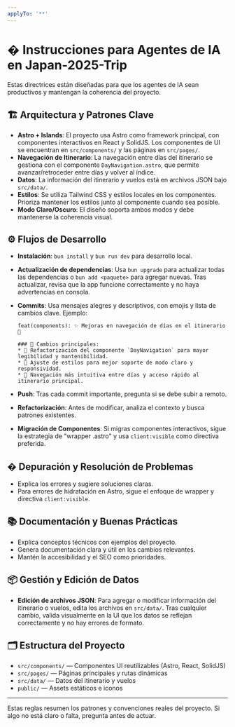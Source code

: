 ```yaml
---
applyTo: '**'
---
```



# � Instrucciones para Agentes de IA en Japan-2025-Trip

Estas directrices están diseñadas para que los agentes de IA sean productivos y mantengan la coherencia del proyecto.

## 🏗️ Arquitectura y Patrones Clave

- **Astro + Islands**: El proyecto usa Astro como framework principal, con componentes interactivos en React y SolidJS. Los componentes de UI se encuentran en `src/components/` y las páginas en `src/pages/`.
- **Navegación de Itinerario**: La navegación entre días del itinerario se gestiona con el componente `DayNavigation.astro`, que permite avanzar/retroceder entre días y volver al índice.
- **Datos**: La información del itinerario y vuelos está en archivos JSON bajo `src/data/`.
- **Estilos**: Se utiliza Tailwind CSS y estilos locales en los componentes. Prioriza mantener los estilos junto al componente cuando sea posible.
- **Modo Claro/Oscuro**: El diseño soporta ambos modos y debe mantenerse la coherencia visual.

## ⚙️ Flujos de Desarrollo

 - **Instalación**: `bun install` y `bun run dev` para desarrollo local.

- **Actualización de dependencias**: Usa `bun upgrade` para actualizar todas las dependencias o `bun add <paquete>` para agregar nuevas. Tras actualizar, revisa que la app funcione correctamente y no haya advertencias en consola.
- **Commits**: Usa mensajes alegres y descriptivos, con emojis y lista de cambios clave. Ejemplo:
  ```
  feat(components): ✨ Mejoras en navegación de días en el itinerario 🚀

  ### 📝 Cambios principales:
  * 🔄 Refactorización del componente `DayNavigation` para mayor legibilidad y mantenibilidad.
  * 🎨 Ajuste de estilos para mejor soporte de modo claro y responsividad.
  * 🧭 Navegación más intuitiva entre días y acceso rápido al itinerario principal.
  ```
- **Push**: Tras cada commit importante, pregunta si se debe subir a remoto.
- **Refactorización**: Antes de modificar, analiza el contexto y busca patrones existentes.
- **Migración de Componentes**: Si migras componentes interactivos, sigue la estrategia de "wrapper .astro" y usa `client:visible` como directiva preferida.

## � Depuración y Resolución de Problemas

- Explica los errores y sugiere soluciones claras.
- Para errores de hidratación en Astro, sigue el enfoque de wrapper y directiva `client:visible`.

## 📚 Documentación y Buenas Prácticas

- Explica conceptos técnicos con ejemplos del proyecto.
- Genera documentación clara y útil en los cambios relevantes.
- Mantén la accesibilidad y el SEO como prioridades.


## 📦 Gestión y Edición de Datos

- **Edición de archivos JSON**: Para agregar o modificar información del itinerario o vuelos, edita los archivos en `src/data/`. Tras cualquier cambio, valida visualmente en la UI que los datos se reflejan correctamente y no hay errores de formato.


## 🗂️ Estructura del Proyecto
- `src/components/` — Componentes UI reutilizables (Astro, React, SolidJS)
- `src/pages/` — Páginas principales y rutas dinámicas
- `src/data/` — Datos del itinerario y vuelos
- `public/` — Assets estáticos e iconos

---
Estas reglas resumen los patrones y convenciones reales del proyecto. Si algo no está claro o falta, pregunta antes de actuar.